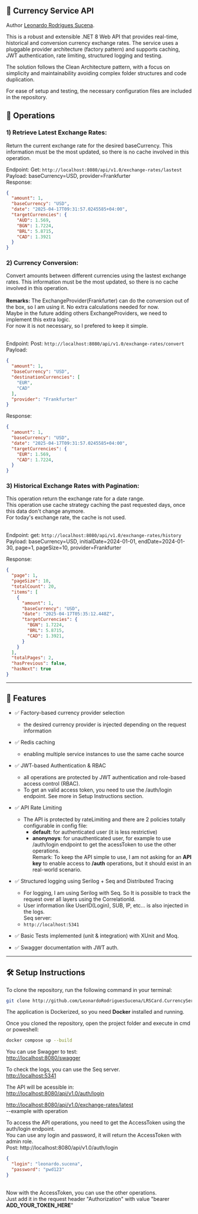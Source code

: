 ﻿## 💱 Currency Service API

Author <a href="https://www.linkedin.com/in/leonardorodriguessucena/" target="_blank">Leonardo Rodrigues Sucena</a>. 

This is a robust and extensible .NET 8 Web API that provides real-time, historical and conversion currency exchange rates. 
The service uses a pluggable provider architecture (factory pattern) and supports caching, JWT authentication, rate limiting, structured logging and testing.

The solution follows the Clean Architecture pattern, with a focus on simplicity and maintainability avoiding complex folder structures and code duplication.

For ease of setup and testing, the necessary configuration files are included in the repository.


## 🚀 Operations
<h3>1) Retrieve Latest Exchange Rates:</h3>
Return the current exchange rate for the desired baseCurrency. 
This information must be the most updated, so there is no cache involved in this operation.

Endpoint: Get: `http://localhost:8080/api/v1.0/exchange-rates/lastest` </br>
Payload: baseCurrency=USD, provider=Frankfurter</br>
Response: 
```json
{
  "amount": 1,
  "baseCurrency": "USD",
  "date": "2025-04-17T09:31:57.0245585+04:00",
  "targetCurrencies": {
    "AUD": 1.569,
    "BGN": 1.7224,
    "BRL": 5.8715,
    "CAD": 1.3921
  }
}
```

<h3>2) Currency Conversion:</h3>
Convert amounts between different currencies using the lastest exchange rates.
This information must be the most updated, so there is no cache involved in this operation.<br><br>
<b>Remarks:</b>
The ExchangeProvider(Frankfurter) can do the conversion out of the box, so I am using it. No extra calculations needed for now.</br>
Maybe in the future adding others ExchangeProviders, we need to implement this extra logic.</br>
For now it is not necessary, so I prefered to keep it simple.</br></br>

Endpoint: Post: `http://localhost:8080/api/v1.0/exchange-rates/convert` </br>
Payload: 
```json
{
  "amount": 1,
  "baseCurrency": "USD",
  "destinationCurrencies": [
    "EUR",
    "CAD"
  ],
  "provider": "Frankfurter"
}
```

Response: 
```json
{
  "amount": 1,
  "baseCurrency": "USD",
  "date": "2025-04-17T09:31:57.0245585+04:00",
  "targetCurrencies": {
    "EUR": 1.569,
    "CAD": 1.7224,
  }
}
```

<h3>3) Historical Exchange Rates with Pagination:</h3>
This operation return the exchange rate for a date range. <br>
This operation use cache strategy caching the past requested days, once this data don't change anymore.</br>
For today's exchange rate, the cache is not used.</br></br>

Endpoint: get: `http://localhost:8080/api/v1.0/exchange-rates/history` <br/>
Payload: baseCurrency=USD, initialDate=2024-01-01, endDate=2024-01-30, page=1, pageSize=10,  provider=Frankfurter

Response:
```json
{
  "page": 1,
  "pageSize": 10,
  "totalCount": 20,
  "items": [
    {
      "amount": 1,
      "baseCurrency": "USD",
      "date": "2025-04-17T05:35:12.448Z",
      "targetCurrencies": {
        "BGN": 1.7224,
        "BRL": 5.8715,
        "CAD": 1.3921,
      }
    }
  ],
  "totalPages": 2,
  "hasPrevious": false,
  "hasNext": true
}
```
---

## 🚀 Features

- ✅ Factory-based currency provider selection</br>  
  - the desired currency provider is injected depending on the request information
- ✅ Redis caching<br>
  - enabling multiple service instances to use the same cache source
- ✅ JWT-based Authentication & RBAC
  - all operations are protected by JWT authentication and role-based access control (RBAC). 
  - To get an valid access token, you need to use the /auth/login endpoint. See more in Setup Instructions section.
- ✅ API Rate Limiting
  - The API is protected by rateLimiting and there are 2 policies totally configurable in config file:<br>
    - <b>default</b>: for authenticated user (it is less restrictive)<br>
    - <b>anonynoys</b>: for unauthenticated user, for example to use /auth/login endpoint to get the acessToken to use the other operations.
      <br>Remark:</b> To keep the API simple to use, I am not asking for an <b>API key</b> to enable access to <b>/auth</b> operations, but it should exist in an real-world scenario.

- ✅ Structured logging using Serilog + Seq and Distributed Tracing
  - For logging, I am using Serilog with Seq. So It is possible to track the request over all layers using the CorrelationId.<br>
  - User information like UserID(Login), SUB, IP, etc... is also injected in the logs. </br>
  Seq server:<br>
  - `http://localhost:5341`
- ✅ Basic Tests implemented (unit & integration) with XUnit and Moq.
- ✅ Swagger documentation with JWT auth.

---

## 🛠️ Setup Instructions
To clone the repository, run the following command in your terminal:
```bash
git clone http://github.com/LeonardoRodriguesSucena/LRSCard.CurrencyService.git
```

The application is Dockerized, so you need <b>Docker</b> installed and running.

Once you cloned the repository, open the project folder and execute in cmd or poweshell:
```bash
docker compose up --build
```
You can use Swagger to test:<br>
<a href="http://localhost:8080/swagger" target="_blank">
         http://localhost:8080/swagger</a><br>    

To check the logs, you can use the Seq server. <br>
<a href="http://localhost:5341" target="_blank">
         http://localhost:5341</a><br>

The API will be acessible in:<br>
<a href="http://localhost:8080/api/v1.0/auth/login" target="_blank">
         http://localhost:8080/api/v1.0/auth/login</a><br>

<a href="http://localhost:8080/api/v1.0/exchange-rates/latest" target="_blank">
         http://localhost:8080/api/v1.0/exchange-rates/latest</a><br> --example with operation

To access the API operations, you need to get the AccessToken using the auth/login endpoint. <br>
You can use any login and password, it will return the AccessToken with admin role.<br>
Post: http://localhost:8080/api/v1.0/auth/login <br>
```json
{
  "login": "leonardo.sucena",
  "password": "pwd123"
}
```
<br/>
Now with the AccessToken, you can use the other operations. </br>
Just add it in the request header "Authorization" with value "bearer <b>ADD_YOUR_TOKEN_HERE</b>"




